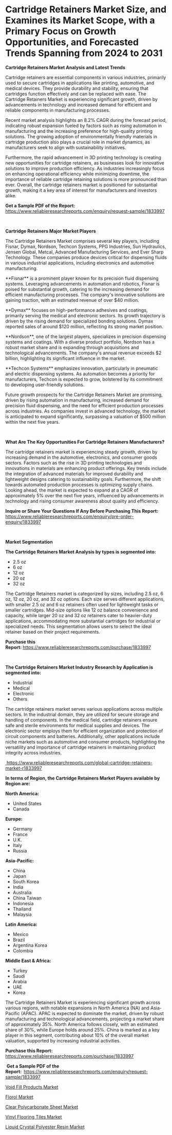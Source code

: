 <p><h1>Cartridge Retainers Market Size, and Examines its Market Scope, with a Primary Focus on Growth Opportunities, and Forecasted Trends Spanning from 2024 to 2031</h1></p><p><strong>Cartridge Retainers Market Analysis and Latest Trends</strong></p>
<p><p>Cartridge retainers are essential components in various industries, primarily used to secure cartridges in applications like printing, automotive, and medical devices. They provide durability and stability, ensuring that cartridges function effectively and can be replaced with ease. The Cartridge Retainers Market is experiencing significant growth, driven by advancements in technology and increased demand for efficient and reliable components in manufacturing processes.</p><p>Recent market analysis highlights an 8.2% CAGR during the forecast period, indicating robust expansion fueled by factors such as rising automation in manufacturing and the increasing preference for high-quality printing solutions. The growing adoption of environmentally friendly materials in cartridge production also plays a crucial role in market dynamics, as manufacturers seek to align with sustainability initiatives.</p><p>Furthermore, the rapid advancement in 3D printing technology is creating new opportunities for cartridge retainers, as businesses look for innovative solutions to improve production efficiency. As industries increasingly focus on enhancing operational efficiency while minimizing downtime, the importance of reliable cartridge retaining solutions is more pronounced than ever. Overall, the cartridge retainers market is positioned for substantial growth, making it a key area of interest for manufacturers and investors alike.</p></p>
<p><strong>Get a Sample PDF of the Report:&nbsp;</strong> <a href="https://www.reliableresearchreports.com/enquiry/request-sample/1833997?utm_campaign=1477&utm_medium=2&utm_source=Github&utm_content=ia&utm_term=17102024&utm_id=cartridge-retainers">https://www.reliableresearchreports.com/enquiry/request-sample/1833997</a></p>
<p>&nbsp;</p>
<p><strong>Cartridge Retainers Major Market Players</strong></p>
<p><p>The Cartridge Retainers Market comprises several key players, including Fisnar, Dymax, Nordson, Techcon Systems, PPG Industries, Sun Hydraulics, Jensen Global, Metcal, Advanced Manufacturing Services, and Ever Sharp Technology. These companies produce devices critical for dispensing fluids in various industrial applications, including electronics and automotive manufacturing.</p><p>**Fisnar** is a prominent player known for its precision fluid dispensing systems. Leveraging advancements in automation and robotics, Fisnar is poised for substantial growth, catering to the increasing demand for efficient manufacturing processes. The company's innovative solutions are gaining traction, with an estimated revenue of over $40 million.</p><p>**Dymax** focuses on high-performance adhesives and coatings, primarily serving the medical and electronic sectors. Its growth trajectory is driven by the rising demand for specialized bonding solutions. Dymax reported sales of around $120 million, reflecting its strong market position.</p><p>**Nordson**, one of the largest players, specializes in precision dispensing systems and coatings. With a diverse product portfolio, Nordson has a robust market share and is expanding through acquisitions and technological advancements. The company's annual revenue exceeds $2 billion, highlighting its significant influence in the market.</p><p>**Techcon Systems** emphasizes innovation, particularly in pneumatic and electric dispensing systems. As automation becomes a priority for manufacturers, Techcon is expected to grow, bolstered by its commitment to developing user-friendly solutions.</p><p>Future growth prospects for the Cartridge Retainers Market are promising, driven by rising automation in manufacturing, increased demand for precision fluid dispensing, and the need for efficient production processes across industries. As companies invest in advanced technology, the market is anticipated to expand significantly, surpassing a valuation of $500 million within the next five years.</p></p>
<p>&nbsp;</p>
<p><strong>What Are The Key Opportunities For Cartridge Retainers Manufacturers?</strong></p>
<p><p>The cartridge retainers market is experiencing steady growth, driven by increasing demand in the automotive, electronics, and consumer goods sectors. Factors such as the rise in 3D printing technologies and innovations in materials are enhancing product offerings. Key trends include the integration of advanced materials for improved durability and lightweight designs catering to sustainability goals. Furthermore, the shift towards automated production processes is optimizing supply chains. Looking ahead, the market is expected to expand at a CAGR of approximately 5% over the next five years, influenced by advancements in technology and rising consumer awareness about quality and efficiency.</p></p>
<p><strong>Inquire or Share Your Questions If Any Before Purchasing This Report:</strong> <a href="https://www.reliableresearchreports.com/enquiry/pre-order-enquiry/1833997?utm_campaign=1477&utm_medium=2&utm_source=Github&utm_content=ia&utm_term=17102024&utm_id=cartridge-retainers">https://www.reliableresearchreports.com/enquiry/pre-order-enquiry/1833997</a></p>
<p>&nbsp;</p>
<p><strong>Market Segmentation</strong></p>
<p><strong>The Cartridge Retainers Market Analysis by types is segmented into:</strong></p>
<p><ul><li>2.5 oz</li><li>6 oz</li><li>12 oz</li><li>20 oz</li><li>32 oz</li></ul></p>
<p><p>The Cartridge Retainers market is categorized by sizes, including 2.5 oz, 6 oz, 12 oz, 20 oz, and 32 oz options. Each size serves different applications, with smaller 2.5 oz and 6 oz retainers often used for lightweight tasks or smaller cartridges. Mid-size options like 12 oz balance convenience and capacity, while larger 20 oz and 32 oz retainers cater to heavier-duty applications, accommodating more substantial cartridges for industrial or specialized needs. This segmentation allows users to select the ideal retainer based on their project requirements.</p></p>
<p><strong>Purchase this Report:&nbsp;</strong><a href="https://www.reliableresearchreports.com/purchase/1833997?utm_campaign=1477&utm_medium=2&utm_source=Github&utm_content=ia&utm_term=17102024&utm_id=cartridge-retainers">https://www.reliableresearchreports.com/purchase/1833997</a></p>
<p>&nbsp;</p>
<p><strong>The Cartridge Retainers Market Industry Research by Application is segmented into:</strong></p>
<p><ul><li>Industrial</li><li>Medical</li><li>Electronic</li><li>Others</li></ul></p>
<p><p>The cartridge retainers market serves various applications across multiple sectors. In the industrial domain, they are utilized for secure storage and handling of components. In the medical field, cartridge retainers ensure safe and sterile environments for medical supplies and devices. The electronic sector employs them for efficient organization and protection of circuit components and batteries. Additionally, other applications include niche markets such as automotive and consumer products, highlighting the versatility and importance of cartridge retainers in maintaining product integrity across industries.</p></p>
<p><a href="https://www.reliableresearchreports.com/global-cartridge-retainers-market-r1833997?utm_campaign=1477&utm_medium=2&utm_source=Github&utm_content=ia&utm_term=17102024&utm_id=cartridge-retainers">&nbsp;https://www.reliableresearchreports.com/global-cartridge-retainers-market-r1833997</a></p>
<p><strong>In terms of Region, the Cartridge Retainers Market Players available by Region are:</strong></p>
<p>
    <p> <strong> North America: </strong>
        <ul>
            <li>United States</li>
            <li>Canada</li>
        </ul>
        </p> 
    <p> <strong> Europe: </strong>
        <ul>
            <li>Germany</li>
            <li>France</li>
            <li>U.K.</li>
            <li>Italy</li>
            <li>Russia</li>
        </ul>
        </p> 
    <p> <strong> Asia-Pacific: </strong>
        <ul>
            <li>China</li>
            <li>Japan</li>
            <li>South Korea</li>
            <li>India</li>
            <li>Australia</li>
            <li>China Taiwan</li>
            <li>Indonesia</li>
            <li>Thailand</li>
            <li>Malaysia</li>
        </ul>
        </p> 
    <p> <strong> Latin America: </strong>
        <ul>
            <li>Mexico</li>
            <li>Brazil</li>
            <li>Argentina Korea</li>
            <li>Colombia</li>
        </ul>
        </p> 
    <p> <strong> Middle East & Africa: </strong>
        <ul>
            <li>Turkey</li>
            <li>Saudi</li>
            <li>Arabia</li>
            <li>UAE</li>
            <li>Korea</li>
        </ul>
    </p>
    </p>
<p><p>The Cartridge Retainers Market is experiencing significant growth across various regions, with notable expansions in North America (NA) and Asia-Pacific (APAC). APAC is expected to dominate the market, driven by robust manufacturing and technological advancements, projecting a market share of approximately 35%. North America follows closely, with an estimated share of 30%, while Europe holds around 25%. China is marked as a key player in this segment, contributing about 10% of the overall market valuation, supported by increasing industrial activities.</p></p>
<p><strong>Purchase this Report: </strong><a href="https://www.reliableresearchreports.com/purchase/1833997?utm_campaign=1477&utm_medium=2&utm_source=Github&utm_content=ia&utm_term=17102024&utm_id=cartridge-retainers">https://www.reliableresearchreports.com/purchase/1833997</a></p>
<p>&nbsp;<strong>Get a Sample PDF of the Report:&nbsp;&nbsp;</strong><a href="https://www.reliableresearchreports.com/enquiry/request-sample/1833997?utm_campaign=1477&utm_medium=2&utm_source=Github&utm_content=ia&utm_term=17102024&utm_id=cartridge-retainers">https://www.reliableresearchreports.com/enquiry/request-sample/1833997</a></p>
<p><strong></strong></p>
<p><p><a href="https://www.linkedin.com/pulse/driving-forces-global-void-fill-products-market-trends-mxamf?utm_campaign=1477&utm_medium=2&utm_source=Github&utm_content=ia&utm_term=17102024&utm_id=cartridge-retainers">Void Fill Products Market</a></p><p><a href="https://www.linkedin.com/pulse/florol-market-revolution-2024-2031-trends-shaping-next-tzxyf?utm_campaign=1477&utm_medium=2&utm_source=Github&utm_content=ia&utm_term=17102024&utm_id=cartridge-retainers">Florol Market</a></p><p><a href="https://www.linkedin.com/pulse/key-drivers-clear-polycarbonate-sheet-market-trends-future-vuide?utm_campaign=1477&utm_medium=2&utm_source=Github&utm_content=ia&utm_term=17102024&utm_id=cartridge-retainers">Clear Polycarbonate Sheet Market</a></p><p><a href="https://www.linkedin.com/pulse/unveiling-market-trends-global-vinyl-flooring-tiles-growth-h26tf?utm_campaign=1477&utm_medium=2&utm_source=Github&utm_content=ia&utm_term=17102024&utm_id=cartridge-retainers">Vinyl Flooring Tiles Market</a></p><p><a href="https://www.linkedin.com/pulse/opportunities-challenges-liquid-crystal-polyester-resin-hotsf?utm_campaign=1477&utm_medium=2&utm_source=Github&utm_content=ia&utm_term=17102024&utm_id=cartridge-retainers">Liquid Crystal Polyester Resin Market</a></p></p>